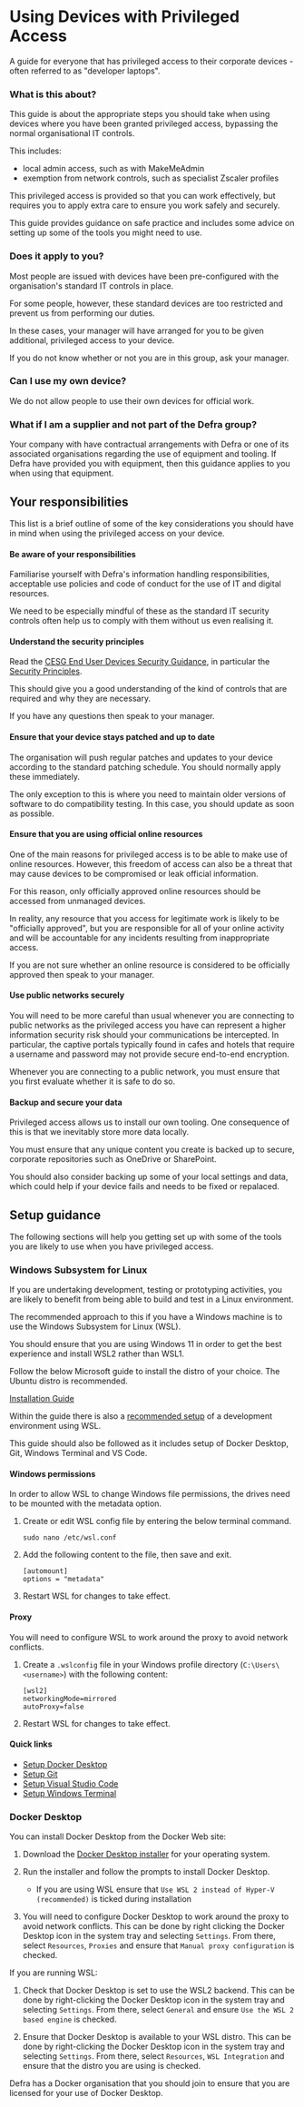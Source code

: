 # Using Devices with Privileged Access

A guide for everyone that has privileged access to their corporate devices - often referred to as "developer laptops".

### What is this about?
This guide is about the appropriate steps you should take when using devices where you have been granted privileged access, bypassing the normal organisational IT controls.

This includes:
- local admin access, such as with MakeMeAdmin
- exemption from network controls, such as specialist Zscaler profiles

This privileged access is provided so that you can work effectively, but requires you to apply extra care to ensure you work safely and securely.

This guide provides guidance on safe practice and includes some advice on setting up some of the tools you might need to use.

### Does it apply to you?
Most people are issued with devices have been pre-configured with the organisation's standard IT controls in place.

For some people, however, these standard devices are too restricted and prevent us from performing our duties.

In these cases, your manager will have arranged for you to be given additional, privileged access to your device.

If you do not know whether or not you are in this group, ask your manager.

### Can I use my own device?
We do not allow people to use their own devices for official work.

### What if I am a supplier and not part of the Defra group?
Your company with have contractual arrangements with Defra or one of its associated organisations regarding the use of equipment and tooling.
If Defra have provided you with equipment, then this guidance applies to you when using that equipment.

## Your responsibilities
This list is a brief outline of some of the key considerations you should have in mind when using the privileged access on your device.

#### Be aware of your responsibilities
Familiarise yourself with Defra's information handling responsibilities, acceptable use policies and code of conduct for the use of IT and digital resources.

We need to be especially mindful of these as the standard IT security controls often help us to comply with them without us even realising it.

#### Understand the security principles
Read the [CESG End User Devices Security Guidance](https://www.ncsc.gov.uk/guidance/end-user-device-security), in particular the [Security Principles](https://www.ncsc.gov.uk/guidance/end-user-devices-security-principles).

This should give you a good understanding of the kind of controls that are required and why they are necessary.

If you have any questions then speak to your manager.

#### Ensure that your device stays patched and up to date
The organisation will push regular patches and updates to your device according to the standard patching schedule. You should normally apply these immediately.

The only exception to this is where you need to maintain older versions of software to do compatibility testing. In this case, you should update as soon as possible.

#### Ensure that you are using official online resources
One of the main reasons for privileged access is to be able to make use of online resources.
However, this freedom of access can also be a threat that may cause devices to be compromised or leak official information.

For this reason, only officially approved online resources should be accessed from unmanaged devices.

In reality, any resource that you access for legitimate work is likely to be "officially approved", but you are responsible for all of your online activity and will be accountable for any incidents resulting from inappropriate access.

If you are not sure whether an online resource is considered to be officially approved then speak to your manager.

#### Use public networks securely
You will need to be more careful than usual whenever you are connecting to public networks as the privileged access you have can represent a higher information security risk should your communications be intercepted.
In particular, the captive portals typically found in cafes and hotels that require a username and password may not provide secure end-to-end encryption.

Whenever you are connecting to a public network, you must ensure that you first evaluate whether it is safe to do so.

#### Backup and secure your data
Privileged access allows us to install our own tooling. One consequence of this is that we inevitably store more data locally.

You must ensure that any unique content you create is backed up to secure, corporate repositories such as OneDrive or SharePoint.

You should also consider backing up some of your local settings and data, which could help if your device fails and needs to be fixed or repalaced.

## Setup guidance
The following sections will help you getting set up with some of the tools you are likely to use when you have privileged access.

### Windows Subsystem for Linux
If you are undertaking development, testing or prototyping activities, you are likely to benefit from being able to build and test in a Linux environment.

The recommended approach to this if you have a Windows machine is to use the Windows Subsystem for Linux (WSL).

You should ensure that you are using Windows 11 in order to get the best experience and install WSL2 rather than WSL1.

Follow the below Microsoft guide to install the distro of your choice. The Ubuntu distro is recommended.

[Installation Guide](https://learn.microsoft.com/en-us/windows/wsl/install)

Within the guide there is also a [recommended setup](https://docs.microsoft.com/en-us/windows/wsl/setup/environment#set-up-your-linux-user-info) of a development environment using WSL.

This guide should also be followed as it includes setup of Docker Desktop, Git, Windows Terminal and VS Code.

#### Windows permissions
In order to allow WSL to change Windows file permissions, the drives need to be mounted with the metadata option.

1. Create or edit WSL config file by entering the below terminal command.

    ```
    sudo nano /etc/wsl.conf
    ```

1. Add the following content to the file, then save and exit.

    ```
    [automount]
    options = "metadata"
    ```

1. Restart WSL for changes to take effect.

#### Proxy
You will need to configure WSL to work around the proxy to avoid network conflicts.

1. Create a `.wslconfig` file in your Windows profile directory (`C:\Users\<username>`) with the following content:

    ```
    [wsl2]
    networkingMode=mirrored
    autoProxy=false
    ```

1. Restart WSL for changes to take effect.

#### Quick links
- [Setup Docker Desktop](https://docs.microsoft.com/en-us/windows/wsl/tutorials/wsl-containers)
- [Setup Git](https://docs.microsoft.com/en-us/windows/wsl/tutorials/wsl-git)
- [Setup Visual Studio Code](https://docs.microsoft.com/en-us/windows/wsl/tutorials/wsl-vscode)
- [Setup Windows Terminal](https://docs.microsoft.com/en-us/windows/terminal/get-started)

### Docker Desktop
You can install Docker Desktop from the Docker Web site:

1. Download the [Docker Desktop installer](https://www.docker.com/products/docker-desktop) for your operating system.

1. Run the installer and follow the prompts to install Docker Desktop.
    - If you are using WSL ensure that `Use WSL 2 instead of Hyper-V (recommended)` is ticked during installation

1. You will need to configure Docker Desktop to work around the proxy to avoid network conflicts. This can be done by right clicking the Docker Desktop icon in the system tray and selecting `Settings`. From there, select `Resources`, `Proxies` and ensure that `Manual proxy configuration` is checked.

If you are running WSL:

1. Check that Docker Desktop is set to use the WSL2 backend. This can be done by right-clicking the Docker Desktop icon in the system tray and selecting `Settings`. From there, select `General` and ensure `Use the WSL 2 based engine` is checked.

1. Ensure that Docker Desktop is available to your WSL distro. This can be done by right-clicking the Docker Desktop icon in the system tray and selecting `Settings`. From there, select `Resources`, `WSL Integration` and ensure that the distro you are using is checked.

Defra has a Docker organisation that you should join to ensure that you are licensed for your use of Docker Desktop.
